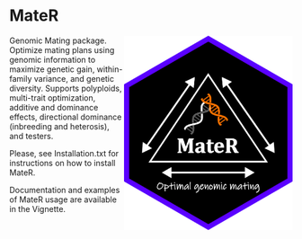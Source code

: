 # MateR
<img src="images/Hex_MtR.png" alt="MateR hex sticker"
     style="width:300px;height:auto;" align="right" />
Genomic Mating package. Optimize mating plans using genomic information to maximize genetic gain, within-family variance, and genetic diversity. Supports polyploids, multi-trait optimization, additive and dominance effects, directional dominance (inbreeding and heterosis), and testers.

Please, see Installation.txt for instructions on how to install MateR.

Documentation and examples of MateR usage are available in the Vignette.

